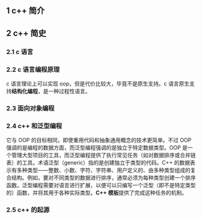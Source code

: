 ## 1 c++ 简介

## 2 c++ 简史

### 2.1 c 语言

### 2.2 c 语言编程原理

c 语言理论上可以实现 oop，但是代价比较大，毕竟不是原生支持。c 语言原生支持**结构化编程**，是一种过程性语言。

### 2.3 面向对象编程

### 2.4 c++ 和泛型编程

它与 OOP 的目标相同，即使重用代码和抽象通用概念的技术更简单。不过 OOP 强调的是编程的数据方面，而泛型编程强调的是独立于特定数据类型。OOP 是一个管理大型项目的工具，而泛型编程提供了执行常见任务（如对数据排序或合并链表）的工具。术语泛型（generic）指的是创建独立于类型的代码。C++ 的数据表示有多种类型——整数、小数、字符、字符串、用户定义的、由多种类型组成的复合结构。例如，要对不同类型的数据进行排序，通常必须为每种类型创建一个排序函数。泛型编程需要对语言进行扩展，以便可以只编写一个泛型（即不是特定类型的）函数，并将其用于各种实际类型。**C++ 模板**提供了完成这种任务的机制。

### 2.5 c++ 的起源

